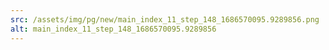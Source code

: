 ```yaml
---
src: /assets/img/pg/new/main_index_11_step_148_1686570095.9289856.png
alt: main_index_11_step_148_1686570095.9289856
---
```

